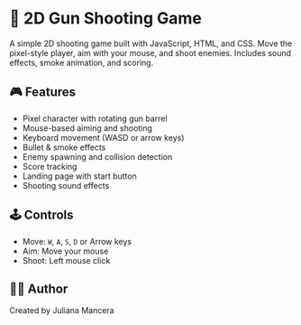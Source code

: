 # 🔫 2D Gun Shooting Game

A simple 2D shooting game built with JavaScript, HTML, and CSS. Move the pixel-style player, aim with your mouse, and shoot enemies. Includes sound effects, smoke animation, and scoring.

## 🎮 Features

- Pixel character with rotating gun barrel
- Mouse-based aiming and shooting
- Keyboard movement (WASD or arrow keys)
- Bullet & smoke effects
- Enemy spawning and collision detection
- Score tracking
- Landing page with start button
- Shooting sound effects

## 🕹️ Controls

- Move: `W`, `A`, `S`, `D` or Arrow keys
- Aim: Move your mouse
- Shoot: Left mouse click

## 🧑‍💻 Author

Created by Juliana Mancera
